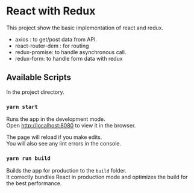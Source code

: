 # React with  Redux 

This project show the basic implementation of react and redux. 
* axios : to get/post data from API.
* react-router-dem : for routing 
* redux-promise: to handle asynchronous call.
* redux-form: to handle form data with redux


## Available Scripts

In the project directory.

### `yarn start`

Runs the app in the development mode.<br>
Open [http://localhost:8080](http://localhost:8080) to view it in the browser.

The page will reload if you make edits.<br>
You will also see any lint errors in the console.

### `yarn run build`

Builds the app for production to the `build` folder.<br>
It correctly bundles React in production mode and optimizes the build for the best performance.


